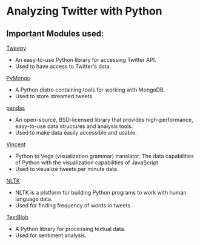 # Analyzing Twitter with Python

## Important Modules used:
[Tweepy](http://www.tweepy.org/ "Tweepy")
- An easy-to-use Python library for accessing Twitter API.
- Used to have access to Twitter's data.

[PyMongo](https://api.mongodb.com/python/current/ "PyMongo")
- A Python distro containing tools for working with MongoDB.
- Used to store streamed tweets.

[pandas](http://pandas.pydata.org/ "pandas")
- An open-source, BSD-licensed library that provides high-performance, easy-to-use data structures and analysis tools.
- Used to make data easily accessible and usable.

[Vincent](https://vincent.readthedocs.io/en/latest/ "Vincent")
- Python to Vega (visualization grammar) translator. The data capabilities of Python with the visualization capabilities of JavaScript.
- Used to visualize tweets per minute data.

[NLTK](http://www.nltk.org/ "Natrual Langauage Toolkit")
- NLTK is a platform for building Python programs to work with human language data. 
- Used for finding frequency of words in tweets.

[TextBlob](https://textblob.readthedocs.io/en/dev/ "TextBlob")
- A Python library for processing textual data.
- Used for sentiment analysis.
	
